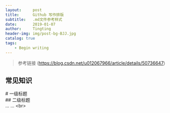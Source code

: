 ```yaml
---
layout:     post
title:      Github 写作排版
subtitle:   .md文件参考样式
date:       2019-01-07
author:     Tingting
header-img: img/post-bg-BJJ.jpg
catalog: true
tags:
    - Begin writing 
---
```


> 参考链接 (https://blog.csdn.net/u012067966/article/details/50736647)

## 常见知识
\# 一级标题 <br>
\## 二级标题 <br>
... ...  \<br>
